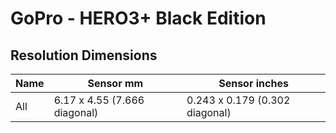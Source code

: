 # GoPro - HERO3+ Black Edition

## Resolution Dimensions

| Name   | Sensor mm                    | Sensor inches                  |
|--------|------------------------------|--------------------------------|
| All    | 6.17 x 4.55 (7.666 diagonal) | 0.243 x 0.179 (0.302 diagonal) |
